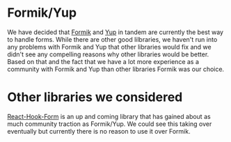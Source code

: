 # Formik/Yup
We have decided that [Formik](https://formik.org/) and [Yup](https://github.com/jquense/yup) in tandem are currently the best way to handle forms. While there are other good lilbraries, we haven't run into any problems with Formik and Yup that other libraries would fix and we didn't see any compelling reasons why other libraries would be better. Based on that and the fact that we have a lot more experience as a community with Formik and Yup than other libraries Formik was our choice.

# Other libraries we considered
[React-Hook-Form](https://react-hook-form.com/) is an up and coming library that has gained about as much community traction as Formik/Yup. We could see this taking over eventually but currently there is no reason to use it over Formik.